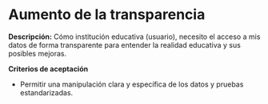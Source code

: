 # Aumento de la transparencia

**Descripción:** 
Cómo institución educativa (usuario), necesito el acceso a mis datos de forma transparente para entender la realidad educativa y sus posibles mejoras.

**Criterios de aceptación**

- Permitir una manipulación clara y específica de los datos y pruebas estandarizadas.

